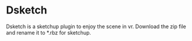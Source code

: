 # Dsketch
Dsketch is a sketchup plugin to enjoy the scene in vr.
Download the zip file and rename it to *.rbz for sketchup.
